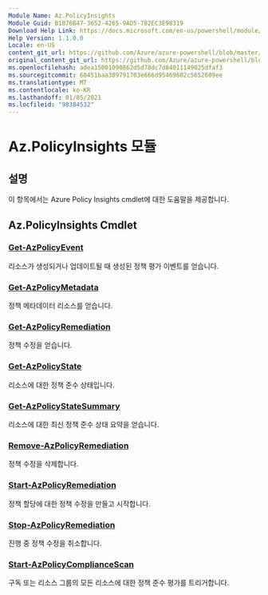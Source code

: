 ```yaml
---
Module Name: Az.PolicyInsights
Module Guid: B1876B47-3652-4265-9AD5-782EC3E98319
Download Help Link: https://docs.microsoft.com/en-us/powershell/module/az.policyinsights
Help Version: 1.1.0.0
Locale: en-US
content_git_url: https://github.com/Azure/azure-powershell/blob/master/src/PolicyInsights/PolicyInsights/help/Az.PolicyInsights.md
original_content_git_url: https://github.com/Azure/azure-powershell/blob/master/src/PolicyInsights/PolicyInsights/help/Az.PolicyInsights.md
ms.openlocfilehash: adea15001090862d5d78dc7d84011149025dfaf3
ms.sourcegitcommit: 68451baa389791703e666d95469602c5652609ee
ms.translationtype: MT
ms.contentlocale: ko-KR
ms.lasthandoff: 01/05/2021
ms.locfileid: "98384532"
---
```

# Az.PolicyInsights 모듈
## 설명
이 항목에서는 Azure Policy Insights cmdlet에 대한 도움말을 제공합니다.

## Az.PolicyInsights Cmdlet
### [Get-AzPolicyEvent](Get-AzPolicyEvent.md)
리소스가 생성되거나 업데이트될 때 생성된 정책 평가 이벤트를 얻습니다.

### [Get-AzPolicyMetadata](Get-AzPolicyMetadata.md)
정책 메타데이터 리소스를 얻습니다.

### [Get-AzPolicyRemediation](Get-AzPolicyRemediation.md)
정책 수정을 얻습니다.

### [Get-AzPolicyState](Get-AzPolicyState.md)
리소스에 대한 정책 준수 상태입니다.

### [Get-AzPolicyStateSummary](Get-AzPolicyStateSummary.md)
리소스에 대한 최신 정책 준수 상태 요약을 얻습니다.

### [Remove-AzPolicyRemediation](Remove-AzPolicyRemediation.md)
정책 수정을 삭제합니다.

### [Start-AzPolicyRemediation](Start-AzPolicyRemediation.md)
정책 할당에 대한 정책 수정을 만들고 시작합니다.

### [Stop-AzPolicyRemediation](Stop-AzPolicyRemediation.md)
진행 중 정책 수정을 취소합니다.

### [Start-AzPolicyComplianceScan](Start-AzPolicyComplianceScan.md)
구독 또는 리소스 그룹의 모든 리소스에 대한 정책 준수 평가를 트리거합니다.

